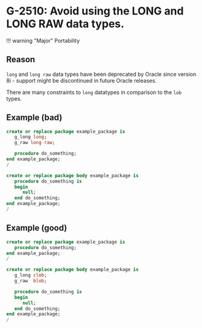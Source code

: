 # G-2510: Avoid using the LONG and LONG RAW data types.

!!! warning "Major"
    Portability

## Reason

`long` and `long raw` data types have been deprecated by Oracle since version 8i - support might be discontinued in future Oracle releases.

There are many constraints to `long` datatypes in comparison to the `lob` types.

## Example (bad)

``` sql
create or replace package example_package is
   g_long long;
   g_raw long raw;

   procedure do_something;
end example_package;
/

create or replace package body example_package is
   procedure do_something is
   begin
      null;
   end do_something;
end example_package;
/
```

## Example (good)

``` sql
create or replace package example_package is
   procedure do_something;
end example_package;
/

create or replace package body example_package is
   g_long clob;
   g_raw  blob;

   procedure do_something is
   begin
      null;
   end do_something;
end example_package;
/
```